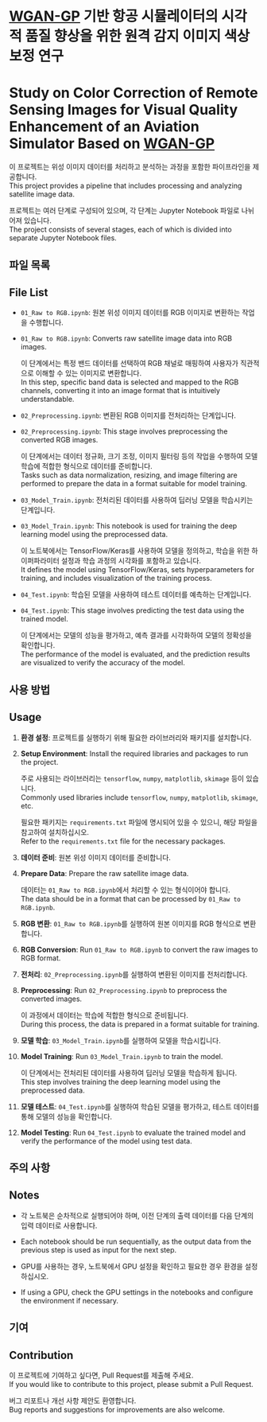 # [WGAN-GP](https://arxiv.org/pdf/1704.00028) 기반 항공 시뮬레이터의 시각적 품질 향상을 위한 원격 감지 이미지 색상 보정 연구  
# Study on Color Correction of Remote Sensing Images for Visual Quality Enhancement of an Aviation Simulator Based on [WGAN-GP](https://arxiv.org/pdf/1704.00028)

이 프로젝트는 위성 이미지 데이터를 처리하고 분석하는 과정을 포함한 파이프라인을 제공합니다.  
This project provides a pipeline that includes processing and analyzing satellite image data.

프로젝트는 여러 단계로 구성되어 있으며, 각 단계는 Jupyter Notebook 파일로 나뉘어져 있습니다.  
The project consists of several stages, each of which is divided into separate Jupyter Notebook files.

## 파일 목록  
## File List

- `01_Raw to RGB.ipynb`: 원본 위성 이미지 데이터를 RGB 이미지로 변환하는 작업을 수행합니다.  
- `01_Raw to RGB.ipynb`: Converts raw satellite image data into RGB images.

  이 단계에서는 특정 밴드 데이터를 선택하여 RGB 채널로 매핑하여 사용자가 직관적으로 이해할 수 있는 이미지로 변환합니다.  
  In this step, specific band data is selected and mapped to the RGB channels, converting it into an image format that is intuitively understandable.

- `02_Preprocessing.ipynb`: 변환된 RGB 이미지를 전처리하는 단계입니다.  
- `02_Preprocessing.ipynb`: This stage involves preprocessing the converted RGB images.

  이 단계에서는 데이터 정규화, 크기 조정, 이미지 필터링 등의 작업을 수행하여 모델 학습에 적합한 형식으로 데이터를 준비합니다.  
  Tasks such as data normalization, resizing, and image filtering are performed to prepare the data in a format suitable for model training.

- `03_Model_Train.ipynb`: 전처리된 데이터를 사용하여 딥러닝 모델을 학습시키는 단계입니다.  
- `03_Model_Train.ipynb`: This notebook is used for training the deep learning model using the preprocessed data.

  이 노트북에서는 TensorFlow/Keras를 사용하여 모델을 정의하고, 학습을 위한 하이퍼파라미터 설정과 학습 과정의 시각화를 포함하고 있습니다.  
  It defines the model using TensorFlow/Keras, sets hyperparameters for training, and includes visualization of the training process.

- `04_Test.ipynb`: 학습된 모델을 사용하여 테스트 데이터를 예측하는 단계입니다.  
- `04_Test.ipynb`: This stage involves predicting the test data using the trained model.

  이 단계에서는 모델의 성능을 평가하고, 예측 결과를 시각화하여 모델의 정확성을 확인합니다.  
  The performance of the model is evaluated, and the prediction results are visualized to verify the accuracy of the model.

## 사용 방법  
## Usage

1. **환경 설정**: 프로젝트를 실행하기 위해 필요한 라이브러리와 패키지를 설치합니다.  
1. **Setup Environment**: Install the required libraries and packages to run the project.

   주로 사용되는 라이브러리는 `tensorflow`, `numpy`, `matplotlib`, `skimage` 등이 있습니다.  
   Commonly used libraries include `tensorflow`, `numpy`, `matplotlib`, `skimage`, etc.

   필요한 패키지는 `requirements.txt` 파일에 명시되어 있을 수 있으니, 해당 파일을 참고하여 설치하십시오.  
   Refer to the `requirements.txt` file for the necessary packages.

2. **데이터 준비**: 원본 위성 이미지 데이터를 준비합니다.  
2. **Prepare Data**: Prepare the raw satellite image data.

   데이터는 `01_Raw to RGB.ipynb`에서 처리할 수 있는 형식이어야 합니다.  
   The data should be in a format that can be processed by `01_Raw to RGB.ipynb`.

3. **RGB 변환**: `01_Raw to RGB.ipynb`를 실행하여 원본 이미지를 RGB 형식으로 변환합니다.  
3. **RGB Conversion**: Run `01_Raw to RGB.ipynb` to convert the raw images to RGB format.

4. **전처리**: `02_Preprocessing.ipynb`를 실행하여 변환된 이미지를 전처리합니다.  
4. **Preprocessing**: Run `02_Preprocessing.ipynb` to preprocess the converted images.

   이 과정에서 데이터는 학습에 적합한 형식으로 준비됩니다.  
   During this process, the data is prepared in a format suitable for training.

5. **모델 학습**: `03_Model_Train.ipynb`를 실행하여 모델을 학습시킵니다.  
5. **Model Training**: Run `03_Model_Train.ipynb` to train the model.

   이 단계에서는 전처리된 데이터를 사용하여 딥러닝 모델을 학습하게 됩니다.  
   This step involves training the deep learning model using the preprocessed data.

6. **모델 테스트**: `04_Test.ipynb`를 실행하여 학습된 모델을 평가하고, 테스트 데이터를 통해 모델의 성능을 확인합니다.  
6. **Model Testing**: Run `04_Test.ipynb` to evaluate the trained model and verify the performance of the model using test data.

## 주의 사항  
## Notes

- 각 노트북은 순차적으로 실행되어야 하며, 이전 단계의 출력 데이터를 다음 단계의 입력 데이터로 사용합니다.  
- Each notebook should be run sequentially, as the output data from the previous step is used as input for the next step.

- GPU를 사용하는 경우, 노트북에서 GPU 설정을 확인하고 필요한 경우 환경을 설정하십시오.  
- If using a GPU, check the GPU settings in the notebooks and configure the environment if necessary.

## 기여  
## Contribution

이 프로젝트에 기여하고 싶다면, Pull Request를 제출해 주세요.  
If you would like to contribute to this project, please submit a Pull Request.

버그 리포트나 개선 사항 제안도 환영합니다.  
Bug reports and suggestions for improvements are also welcome.